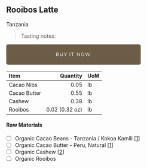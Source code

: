 ## Rooibos Latte
Tanzania
> Tasting notes: 

[![Buy Now](/assets/images/buy-now.png "Buy Now")](https://shop.osocra.com/collections/bars/products/21110916)

| Item | Quantity | UoM  |
| :---     | ---:    | :--- |
| Cacao Nibs  | 0.05   | lb    |
| Cacao Butter   | 0.55   | lb    |
| Cashew   | 0.38  | lb      |
| Rooibos   | 0.02 (0.32 oz) | lb      |

#### Raw Materials
- [ ] Organic Cacao Beans -  Tanzania / Kokoa Kamili [[1](/vendors)]
- [ ] Organic Cacao Butter - Peru, Natural [[1](/vendors)]
- [ ] Organic Cashew [[2](/vendors)]
- [ ] Organic Rooibos
